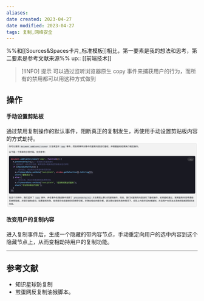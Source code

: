 ```yaml
---
aliases: 
date created: 2023-04-27
date modified: 2023-04-27
tags: 复制,网络安全
---
```

%%和[[Sources&Spaces卡片_标准模板]]相比，第一要素是我的想法和思考，第二要素是参考文献来源%%
up:: [[前端技术]]  

> [!INFO] 提示
>  可以通过监听浏览器原生 copy 事件来捕获用户的行为，而所有的禁用都可以用这种方式做到

## 操作
#### 手动设置剪贴板
通过禁用复制操作的默认事件，阻断真正的复制发生，再使用手动设置剪贴板内容的方式劫持。
![image.png](https://raw.githubusercontent.com/jeasonnow/pics/main/202304271757823.png)

#### 改变用户的复制内容
进入复制事件后，生成一个隐藏的带内容节点，手动重定向用户的选中内容到这个隐藏节点上，从而变相劫持用户的复制功能。

---

## 参考文献

- 知识星球防复制
- 煎蛋网反复制油猴脚本。